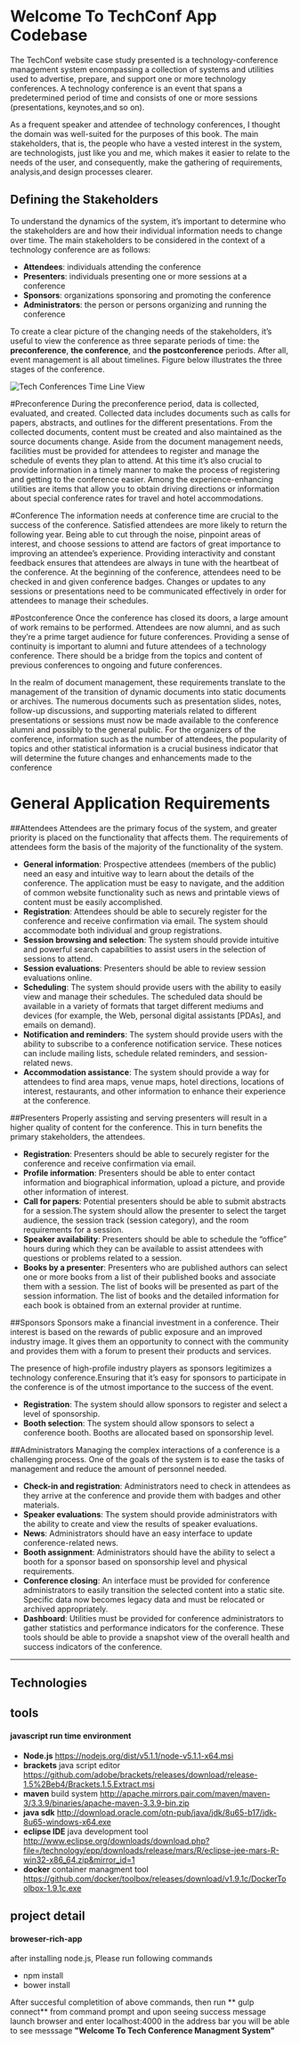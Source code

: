 Welcome To TechConf App Codebase
===================


The TechConf website case study presented is a technology-conference management system encompassing a collection of systems and utilities used to advertise, prepare, and support one or more technology conferences. A technology conference is an event that spans a predetermined period of time and consists of one or more sessions (presentations, keynotes,and so on).

As a frequent speaker and attendee of technology conferences, I thought the domain was well-suited for the purposes of this book. The main stakeholders, that is, the people who have a vested interest in the system, are technologists, just like you and me, which makes it easier to relate to the needs of the user, and consequently, make the gathering of requirements, analysis,and design processes clearer.

Defining the Stakeholders
--------------------------------
To understand the dynamics of the system, it’s important to determine who the stakeholders are and how their individual information needs to change over time. The main stakeholders to
be considered in the context of a technology conference are as follows:

* **Attendees**: individuals attending the conference
* **Presenters**: individuals presenting one or more sessions at a conference
* **Sponsors**: organizations sponsoring and promoting the conference
* **Administrators**: the person or persons organizing and running the conference

To create a clear picture of the changing needs of the stakeholders, it’s useful to view the conference as three separate periods of time: the **preconference**, **the conference**, and **the postconference**
periods. After all, event management is all about timelines. Figure below illustrates the three stages of the conference.

![Tech Conferences Time Line View ](https://raw.githubusercontent.com/sagarmahapatro/TechConf/master/misc/TechConf_time_line_view.PNG)

#Preconference
During the preconference period, data is collected, evaluated, and created. Collected data includes documents such as calls for papers, abstracts, and outlines for the different presentations.
From the collected documents, content must be created and also maintained as the source documents change. Aside from the document management needs, facilities must be provided
for attendees to register and manage the schedule of events they plan to attend. At this time it’s also crucial to provide information in a timely manner to make the process of registering and
getting to the conference easier. Among the experience-enhancing utilities are items that allow you to obtain driving directions or information about special conference rates for travel and
hotel accommodations.

#Conference
The information needs at conference time are crucial to the success of the conference. Satisfied attendees are more likely to return the following year. Being able to cut through the noise,
pinpoint areas of interest, and choose sessions to attend are factors of great importance to improving an attendee’s experience. Providing interactivity and constant feedback ensures
that attendees are always in tune with the heartbeat of the conference. At the beginning of the conference, attendees need to be checked in and given conference badges. Changes or updates
to any sessions or presentations need to be communicated effectively in order for attendees to manage their schedules.

#Postconference
Once the conference has closed its doors, a large amount of work remains to be performed. Attendees are now alumni, and as such they’re a prime target audience for future conferences.
Providing a sense of continuity is important to alumni and future attendees of a technology conference. There should be a bridge from the topics and content of previous conferences to
ongoing and future conferences.

In the realm of document management, these requirements translate to the management of the transition of dynamic documents into static documents or archives. The numerous
documents such as presentation slides, notes, follow-up discussions, and supporting materials related to different presentations or sessions must now be made available to the conference alumni and possibly to the general public. For the organizers of the conference, information such as the number of attendees, the popularity of topics and other statistical information is a crucial business indicator that will determine the future changes and enhancements made to
the conference

General Application Requirements
==========================

##Attendees
Attendees are the primary focus of the system, and greater priority is placed on the functionality that affects them. The requirements of attendees form the basis of the majority of the functionality
of the system.
 
 - **General information**: Prospective attendees (members of the public) need an easy and intuitive way to learn about the details of the conference. The application must be easy to navigate, and the addition of common website functionality such as news and printable views of content must be easily accomplished.
 - **Registration**: Attendees should be able to securely register for the conference and receive confirmation via email. The system should accommodate both individual and group registrations.
 - **Session browsing and selection**: The system should provide intuitive and powerful search capabilities to assist users in the selection of sessions to attend.
 - **Session evaluations**: Presenters should be able to review session evaluations online.
 - **Scheduling**: The system should provide users with the ability to easily view and manage their schedules. The scheduled data should be available in a variety of formats that target different mediums and devices (for example, the Web, personal digital assistants [PDAs], and emails on demand).
 - **Notification and reminders**: The system should provide users with the ability to subscribe to a conference notification service. These notices can include mailing lists, schedule related reminders, and session-related news.
 - **Accommodation assistance**: The system should provide a way for attendees to find area maps, venue maps, hotel directions, locations of interest, restaurants, and other information
to enhance their experience at the conference.

##Presenters
Properly assisting and serving presenters will result in a higher quality of content for the conference. This in turn benefits the primary stakeholders, the attendees.

- **Registration**: Presenters should be able to securely register for the conference and receive confirmation via email.
-  **Profile information**: Presenters should be able to enter contact information and biographical information, upload a picture, and provide other information of interest.
- **Call for papers**: Potential presenters should be able to submit abstracts for a session.The system should allow the presenter to select the target audience, the session track (session category), and the room requirements for a session.
- **Speaker availability**: Presenters should be able to schedule the “office” hours during which they can be available to assist attendees with questions or problems related to
a session.
- **Books by a presenter**: Presenters who are published authors can select one or more books from a list of their published books and associate them with a session. The list of books will be presented as part of the session information. The list of books and the detailed information for each book is obtained from an external provider at runtime.

##Sponsors
Sponsors make a financial investment in a conference. Their interest is based on the rewards of public exposure and an improved industry image. It gives them an opportunity to connect with the community and provides them with a forum to present their products and services.

The presence of high-profile industry players as sponsors legitimizes a technology conference.Ensuring that it’s easy for sponsors to participate in the conference is of the utmost importance to the success of the event.

- **Registration**: The system should allow sponsors to register and select a level of sponsorship.
- **Booth selection**: The system should allow sponsors to select a conference booth. Booths are allocated based on sponsorship level.

##Administrators
Managing the complex interactions of a conference is a challenging process. One of the goals of the system is to ease the tasks of management and reduce the amount of personnel needed.

- **Check-in and registration**: Administrators need to check in attendees as they arrive at the conference and provide them with badges and other materials.
- **Speaker evaluations**: The system should provide administrators with the ability to create and view the results of speaker evaluations.
- **News**: Administrators should have an easy interface to update conference-related news. 
- **Booth assignment**: Administrators should have the ability to select a booth for a sponsor based on sponsorship level and physical requirements.
- **Conference closing**: An interface must be provided for conference administrators to easily transition the selected content into a static site. Specific data now becomes legacy data and must be relocated or archived appropriately.
- **Dashboard**: Utilities must be provided for conference administrators to gather statistics and performance indicators for the conference. These tools should be able to provide a
snapshot view of the overall health and success indicators of the conference.
-------------------
Technologies
--------------------------------
tools
--------------------------------------------


#### javascript run time environment 
* **Node.js** https://nodejs.org/dist/v5.1.1/node-v5.1.1-x64.msi
* **brackets** java script editor https://github.com/adobe/brackets/releases/download/release-1.5%2Beb4/Brackets.1.5.Extract.msi
* **maven** build system http://apache.mirrors.pair.com/maven/maven-3/3.3.9/binaries/apache-maven-3.3.9-bin.zip
* **java sdk** http://download.oracle.com/otn-pub/java/jdk/8u65-b17/jdk-8u65-windows-x64.exe
* **eclipse IDE** java development tool http://www.eclipse.org/downloads/download.php?file=/technology/epp/downloads/release/mars/R/eclipse-jee-mars-R-win32-x86_64.zip&mirror_id=1
* **docker** container managment tool  https://github.com/docker/toolbox/releases/download/v1.9.1c/DockerToolbox-1.9.1c.exe

project detail
--
#### broweser-rich-app 
after installing node.js, Please run following commands
*  npm install
* bower install

After succesful completition of above commands, 
then run ** gulp connect**  from command prompt and upon seeing success message
launch browser and enter localhost:4000 in the address bar you will be able to see messsage **"Welcome To Tech Conference Managment System"** 

